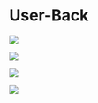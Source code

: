 # User-Back

![](http://i.imgur.com/a/R1oum17.gif)

![](http://i.imgur.com/OUkLi.gif)

![](http://i.imgur.com/Ssfp7.gif)

![](http://i.imgur.com/60bts.gif)
